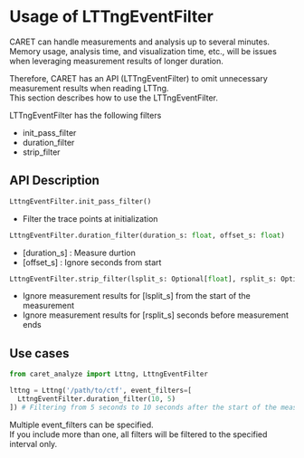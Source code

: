 # Usage of LTTngEventFilter

CARET can handle measurements and analysis up to several minutes. Memory usage, analysis time, and visualization time, etc., will be issues when leveraging measurement results of longer duration.

Therefore, CARET has an API (LTTngEventFilter) to omit unnecessary measurement results when reading LTTng.  
This section describes how to use the LTTngEventFilter.

LTTngEventFilter has the following filters

- init_pass_filter
- duration_filter
- strip_filter

## API Description

```python
LttngEventFilter.init_pass_filter()
```

- Filter the trace points at initialization

```python
LttngEventFilter.duration_filter(duration_s: float, offset_s: float)
```

- [duration_s] : Measure durtion
- [offset_s] : Ignore seconds from start

```python
LttngEventFilter.strip_filter(lsplit_s: Optional[float], rsplit_s: Optional[float])
```

- Ignore measurement results for [lsplit_s] from the start of the measurement
- Ignore measurement results for [rsplit_s] seconds before measurement ends

## Use cases

```python
from caret_analyze import Lttng, LttngEventFilter

lttng = Lttng('/path/to/ctf', event_filters=[
  LttngEventFilter.duration_filter(10, 5)
]) # Filtering from 5 seconds to 10 seconds after the start of the measurement
```

Multiple event_filters can be specified.  
If you include more than one, all filters will be filtered to the specified interval only.
